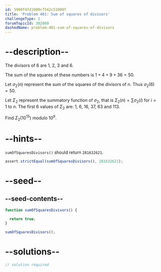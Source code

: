 ```yaml
---
id: 5900f4fd1000cf542c51000f
title: 'Problem 401: Sum of squares of divisors'
challengeType: 1
forumTopicId: 302069
dashedName: problem-401-sum-of-squares-of-divisors
---
```


# --description--

The divisors of 6 are 1, 2, 3 and 6.

The sum of the squares of these numbers is $1 + 4 + 9 + 36 = 50$.

Let $\sigma_2(n)$ represent the sum of the squares of the divisors of $n$. Thus $\sigma_2(6) = 50$.

Let $\Sigma_2$ represent the summatory function of $\sigma_2$, that is $\Sigma_2(n) = \sum \sigma_2(i)$ for $i=1$ to $n$. The first 6 values of $\Sigma_2$ are: 1, 6, 16, 37, 63 and 113.

Find $\Sigma_2({10}^{15})$ modulo ${10}^9$.

# --hints--

`sumOfSquaresDivisors()` should return `281632621`.

```js
assert.strictEqual(sumOfSquaresDivisors(), 281632621);
```

# --seed--

## --seed-contents--

```js
function sumOfSquaresDivisors() {

  return true;
}

sumOfSquaresDivisors();
```

# --solutions--

```js
// solution required
```
